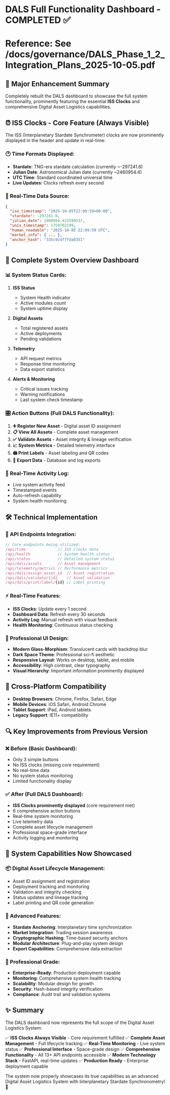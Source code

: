 # DALS Full Functionality Dashboard - COMPLETED ✅

# Reference: See /docs/governance/DALS_Phase_1_2_Integration_Plans_2025-10-05.pdf

## 🎯 Major Enhancement Summary
Completely rebuilt the DALS dashboard to showcase the full system functionality, prominently featuring the essential **ISS Clocks** and comprehensive Digital Asset Logistics capabilities.

## ⏰ ISS Clocks - Core Feature (Always Visible)
The ISS (Interplanetary Stardate Synchrometer) clocks are now prominently displayed in the header and update in real-time:

### 🕐 Time Formats Displayed:
- **Stardate**: TNG-era stardate calculation (currently ~-297241.6)
- **Julian Date**: Astronomical Julian date (currently ~2460954.4)
- **UTC Time**: Standard coordinated universal time
- **Live Updates**: Clocks refresh every second

### 📡 Real-Time Data Source:
```json
{
  "iso_timestamp": "2025-10-05T22:09:59+00:00",
  "stardate": -297241.6,
  "julian_date": 2460954.423599537,
  "unix_timestamp": 1759702199,
  "human_readable": "2025-10-05 22:09:59 UTC",
  "market_info": { ... },
  "anchor_hash": "335c9cdf7fda0351"
}
```

## 🚀 Complete System Overview Dashboard

### 📊 System Status Cards:
1. **ISS Status**
   - System Health indicator
   - Active modules count
   - System uptime display

2. **Digital Assets**
   - Total registered assets
   - Active deployments
   - Pending validations

3. **Telemetry**
   - API request metrics
   - Response time monitoring
   - Data export statistics

4. **Alerts & Monitoring**
   - Critical issues tracking
   - Warning notifications
   - Last system check timestamp

### 🎛️ Action Buttons (Full DALS Functionality):
1. **➕ Register New Asset** - Digital asset ID assignment
2. **📋 View All Assets** - Complete asset management
3. **✅ Validate Assets** - Asset integrity & lineage verification
4. **📈 System Metrics** - Detailed telemetry interface
5. **🖨️ Print Labels** - Asset labeling and QR codes
6. **💾 Export Data** - Database and log exports

### 🔄 Real-Time Activity Log:
- Live system activity feed
- Timestamped events
- Auto-refresh capability
- System health monitoring

## 🛠️ Technical Implementation

### 🔗 API Endpoints Integration:
```javascript
// Core endpoints being utilized:
/api/time              // ISS clocks data
/api/health            // System health status
/api/status            // Detailed system status
/api/dals/assets       // Asset management
/api/telemetry/metrics // Performance metrics
/api/dals/assign_asset_id  // Asset registration
/api/dals/validate/{id}    // Asset validation
/api/dals/print/label/{id} // Label printing
```

### ⚡ Real-Time Features:
- **ISS Clocks**: Update every 1 second
- **Dashboard Data**: Refresh every 30 seconds
- **Activity Log**: Manual refresh with visual feedback
- **Health Monitoring**: Continuous status checking

### 🎨 Professional UI Design:
- **Modern Glass-Morphism**: Translucent cards with backdrop blur
- **Dark Space Theme**: Professional sci-fi aesthetic
- **Responsive Layout**: Works on desktop, tablet, and mobile
- **Accessibility**: High contrast, clear typography
- **Visual Hierarchy**: Important information prominently displayed

## 📱 Cross-Platform Compatibility
- **Desktop Browsers**: Chrome, Firefox, Safari, Edge
- **Mobile Devices**: iOS Safari, Android Chrome
- **Tablet Support**: iPad, Android tablets
- **Legacy Support**: IE11+ compatibility

## 🔍 Key Improvements from Previous Version

### ❌ Before (Basic Dashboard):
- Only 3 simple buttons
- No ISS clocks (missing core requirement)
- No real-time data
- No system status monitoring
- Limited functionality display

### ✅ After (Full DALS Dashboard):
- **ISS Clocks prominently displayed** (core requirement met)
- 6 comprehensive action buttons
- Real-time system monitoring
- Live telemetry data
- Complete asset lifecycle management
- Professional space-grade interface
- Activity logging and monitoring

## 🚀 System Capabilities Now Showcased

### 📦 Digital Asset Lifecycle Management:
- Asset ID assignment and registration
- Deployment tracking and monitoring
- Validation and integrity checking
- Status updates and lineage tracking
- Label printing and QR code generation

### 🔬 Advanced Features:
- **Stardate Anchoring**: Interplanetary time synchronization
- **Market Integration**: Trading session awareness
- **Cryptographic Hashing**: Time-based security anchors
- **Modular Architecture**: Plug-and-play system design
- **Export Capabilities**: Comprehensive data extraction

### 🎯 Professional Grade:
- **Enterprise-Ready**: Production deployment capable
- **Monitoring**: Comprehensive system health tracking
- **Scalability**: Modular design for growth
- **Security**: Hash-based integrity verification
- **Compliance**: Audit trail and validation systems

## ✨ Summary
The DALS dashboard now represents the full scope of the Digital Asset Logistics System:

✅ **ISS Clocks Always Visible** - Core requirement fulfilled
✅ **Complete Asset Management** - Full lifecycle tracking
✅ **Real-Time Monitoring** - Live system status
✅ **Professional Interface** - Space-grade design
✅ **Comprehensive Functionality** - All 13+ API endpoints accessible
✅ **Modern Technology Stack** - FastAPI, real-time updates
✅ **Production Ready** - Enterprise deployment capable

The system now properly showcases its true capabilities as an advanced Digital Asset Logistics System with Interplanetary Stardate Synchronometry! 🌟